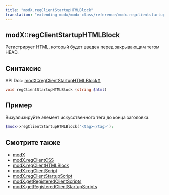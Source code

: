 ```yaml
---
title: "modX.regClientStartupHTMLBlock"
translation: "extending-modx/modx-class/reference/modx.regclientstartuphtmlblock"
---
```


## modX::regClientStartupHTMLBlock

Регистрирует HTML, который будет введен перед закрывающим тегом HEAD.

## Синтаксис

API Doc: [modX::regClientStartupHTMLBlock()](http://api.modx.com/revolution/2.2/db_core_model_modx_modx.class.html#%5CmodX::regClientStartupHTMLBlock())

``` php
void regClientStartupHTMLBlock (string $html)
```

## Пример

Визуализируйте элемент искусственного тега до конца заголовка.

``` php
$modx->regClientStartupHTMLBlock('<tag></tag>');
```

## Смотрите также

- [modX](extending-modx/core-model/modx "modX")
- [modX.regClientCSS](extending-modx/modx-class/reference/modx.regclientcss "modX.regClientCSS")
- [modX.regClientHTMLBlock](extending-modx/modx-class/reference/modx.regclienthtmlblock "modX.regClientHTMLBlock")
- [modX.regClientScript](extending-modx/modx-class/reference/modx.regclientscript "modX.regClientScript")
- [modX.regClientStartupScript](extending-modx/modx-class/reference/modx.regclientstartupscript "modX.regClientStartupScript")
- [modX.getRegisteredClientScripts](extending-modx/modx-class/reference/modx.getregisteredclientscripts "modX.getRegisteredClientScripts")
- [modX.getRegisteredClientStartupScripts](extending-modx/modx-class/reference/modx.getregisteredclientstartupscripts "modX.getRegisteredClientStartupScripts")
